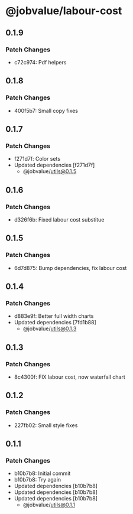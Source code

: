 # @jobvalue/labour-cost

## 0.1.9

### Patch Changes

- c72c974: Pdf helpers

## 0.1.8

### Patch Changes

- 400f5b7: Small copy fixes

## 0.1.7

### Patch Changes

- f271d7f: Color sets
- Updated dependencies [f271d7f]
  - @jobvalue/utils@0.1.5

## 0.1.6

### Patch Changes

- d326f6b: Fixed labour cost substitue

## 0.1.5

### Patch Changes

- 6d7d875: Bump dependencies, fix labour cost

## 0.1.4

### Patch Changes

- d883e9f: Better full width charts
- Updated dependencies [7fd1b88]
  - @jobvalue/utils@0.1.3

## 0.1.3

### Patch Changes

- 8c4300f: FIX labour cost, now waterfall chart

## 0.1.2

### Patch Changes

- 227fb02: Small style fixes

## 0.1.1

### Patch Changes

- b10b7b8: Initial commit
- b10b7b8: Try again
- Updated dependencies [b10b7b8]
- Updated dependencies [b10b7b8]
- Updated dependencies [b10b7b8]
  - @jobvalue/utils@0.1.1
